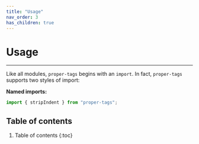 ```yaml
---
title: "Usage"
nav_order: 3
has_children: true
---
```


# Usage

---

Like all modules, `proper-tags` begins with an `import`. In fact, `proper-tags`
supports two styles of import:

**Named imports:**

```js
import { stripIndent } from "proper-tags";
```

## Table of contents

1. Table of contents {:toc}
